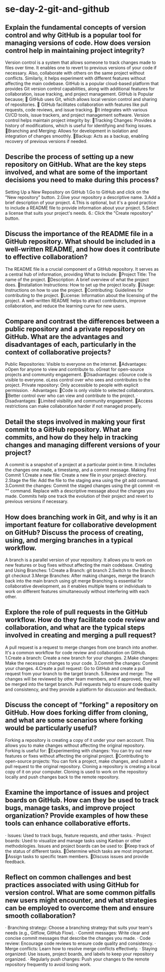 # se-day-2-git-and-github
## Explain the fundamental concepts of version control and why GitHub is a popular tool for managing versions of code. How does version control help in maintaining project integrity?
Version control is a system that allows someone to track changes made to files over time. It enables one to revert to previous versions of your code if necessary. Also, collaborate with others on the same project without conflicts. Similarly, it helps experiment with different features without affecting the main codebase.
GitHub is a popular cloud-based platform that provides Git version control capabilities, along with additional features for collaboration, issue tracking, and project management.
GitHub is Popular because;
 GitHub uses Git, which allows local version control and sharing of repositories.
 GitHub facilitates collaboration with features like pull requests, code reviews, and issue tracking.
It integrates with various CI/CD tools, issue trackers, and project management software.
Version control helps maintain project integrity by:
Tracking Changes: Provides a history of modifications, which is useful for identifying and fixing issues.
Branching and Merging: Allows for development in isolation and integration of changes smoothly.
Backup: Acts as a backup, enabling recovery of previous versions if needed.

## Describe the process of setting up a new repository on GitHub. What are the key steps involved, and what are some of the important decisions you need to make during this process?

Setting Up a New Repository on GitHub
1.Go to GitHub and click on the "New repository" button.
2.Give your repository a descriptive name.
3.Add a brief description of your project.
4.This is optional, but it's a good practice to include a README file to provide information about your project.
5.Select a license that suits your project's needs.
6.: Click the "Create repository" button.

## Discuss the importance of the README file in a GitHub repository. What should be included in a well-written README, and how does it contribute to effective collaboration?

The README file is a crucial component of a GitHub repository. It serves as a central hub of information, providing
What to Include:
Project Title: The name of the project.
Description: A brief overview of what the project does.
Installation Instructions: How to set up the project locally.
Usage: Instructions on how to use the project.
Contributing: Guidelines for contributing to the project.
License: Information about the licensing of the project.
A well-written README helps to attract contributors, improve collaboration, and reduce the learning curve for new users.

## Compare and contrast the differences between a public repository and a private repository on GitHub. What are the advantages and disadvantages of each, particularly in the context of collaborative projects?

Public Repositories: Visible to everyone on the internet.
Advantages:
oOpen for anyone to view and contribute to.
oGreat for open-source projects and community engagement.
Disadvantages:
oSource code is visible to everyone.
oLess control over who sees and contributes to the project.
Private repository: Only accessible to people with explicit permission.
·  Advantages:
Code is only visible to selected collaborators.
Better control over who can view and contribute to the project.
·  Disadvantages:
Limited visibility and community engagement.
Access restrictions can make collaboration harder if not managed properly.

## Detail the steps involved in making your first commit to a GitHub repository. What are commits, and how do they help in tracking changes and managing different versions of your project?

A commit is a snapshot of a project at a particular point in time. It includes the changes one made, a timestamp, and a commit message.
Making First Commit
1.Create a new file: Create a new file in your project directory.
2.Stage the file: Add the file to the staging area using the git add <filename> command.
3.Commit the changes: Commit the staged changes using the git commit -m "<commit message>" command. Replace <commit message> with a descriptive message about the changes you made.
Commits help one track the evolution of their project and revert to previous versions if necessary.

## How does branching work in Git, and why is it an important feature for collaborative development on GitHub? Discuss the process of creating, using, and merging branches in a typical workflow.

A branch is a parallel version of your repository. It allows you to work on new features or bug fixes without affecting the main codebase.
Creating and Using Branches:
1.Create a Branch: git branch <branch-name>
2.Switch to the Branch: git checkout <branch-name>
3.Merge Branches: After making changes, merge the branch back into the main branch using git merge <branch-name>
Branching is essential for collaborative development, as it enables multiple teams or individuals to work on different features simultaneously without interfering with each other.

## Explore the role of pull requests in the GitHub workflow. How do they facilitate code review and collaboration, and what are the typical steps involved in creating and merging a pull request?

A pull request is a request to merge changes from one branch into another. It's a common workflow for code review and collaboration on GitHub.
1.Create a branch: Create a new branch for your changes.
2.Make changes: Make the necessary changes to your code.
3.Commit the changes: Commit your changes.
4.Create a pull request: Go to GitHub and create a pull request from your branch to the target branch.
5.Review and merge: The changes will be reviewed by other team members, and if approved, they will be merged into the target branch.
Pull requests help to ensure code quality and consistency, and they provide a platform for discussion and feedback.

## Discuss the concept of "forking" a repository on GitHub. How does forking differ from cloning, and what are some scenarios where forking would be particularly useful?

Forking a repository is creating a copy of it under your own account. This allows you to make changes without affecting the original repository.
Forking is useful for:
Experimenting with changes: You can try out new features or fixes without affecting the original project.
Contributing to open-source projects: You can fork a project, make changes, and submit a pull request to the original repository.
Cloning a repository is creating a local copy of it on your computer. Cloning is used to work on the repository locally and push changes back to the remote repository.

## Examine the importance of issues and project boards on GitHub. How can they be used to track bugs, manage tasks, and improve project organization? Provide examples of how these tools can enhance collaborative efforts.

·  Issues: Used to track bugs, feature requests, and other tasks.
·  Project boards: Used to visualize and manage tasks using Kanban or other methodologies.
Issues and project boards can be used to:
Keep track of the status of different tasks.
Determine which tasks are most important.
Assign tasks to specific team members.
Discuss issues and provide feedback.

## Reflect on common challenges and best practices associated with using GitHub for version control. What are some common pitfalls new users might encounter, and what strategies can be employed to overcome them and ensure smooth collaboration?

·  Branching strategy: Choose a branching strategy that suits your team's needs (e.g., Gitflow, GitHub Flow).
·  Commit messages: Write clear and concise commit messages that describe the changes you made.
·  Code review: Encourage code reviews to ensure code quality and consistency.
·  Merge conflicts: Learn how to resolve merge conflicts effectively.
·  Staying organized: Use issues, project boards, and labels to keep your repository organized.
·  Regularly push changes: Push your changes to the remote repository frequently to avoid losing work.
